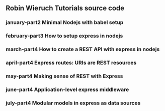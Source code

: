 ## Robin Wieruch Tutorials source code
### january-part2 Minimal Nodejs with babel setup
### february-part3 How to setup express in nodejs
### march-part4 How to create a REST API with express in nodejs
### april-part4 Express routes: URIs are REST resources
### may-part4 Making sense of REST with Express
### june-part4 Application-level express middleware
### july-part4 Modular models in express as data sources